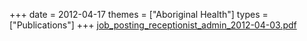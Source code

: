 +++
date = 2012-04-17
themes = ["Aboriginal Health"]
types = ["Publications"]
+++
[job_posting_receptionist_admin_2012-04-03.pdf](/files/job_posting_receptionist_admin_2012-04-03.pdf)
